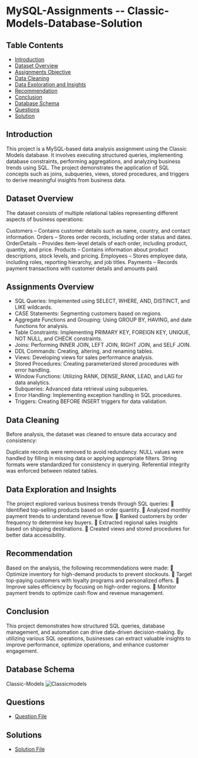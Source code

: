 # MySQL-Assignments -- Classic-Models-Database-Solution

## Table Contents
- [Introduction](#Introduction)
- [Dataset Overview](#Dataset-Overview)
- [Assignments Objective](#Assignments-Overview)
- [Data Cleaning](#DataCleaning)
- [Data Exploration and Insights](#Data-Exploration-and-Insights)
- [Recommendation](#Recommendation)
- [Conclusion](#Conclusion)
- [Database Schema](#Database-Schema)
- [Questions](#Questions)
- [Solution](#Solution)


## Introduction
This project is a MySQL-based data analysis assignment using the Classic Models database. It involves executing structured queries, implementing database constraints, performing aggregations, and analyzing business trends using SQL. The project demonstrates the application of SQL concepts such as joins, subqueries, views, stored procedures, and triggers to derive meaningful insights from business data.

## Dataset Overview
The dataset consists of multiple relational tables representing different aspects of business operations:

Customers – Contains customer details such as name, country, and contact information.
Orders – Stores order records, including order status and dates.
OrderDetails – Provides item-level details of each order, including product, quantity, and price.
Products – Contains information about product descriptions, stock levels, and pricing.
Employees – Stores employee data, including roles, reporting hierarchy, and job titles.
Payments – Records payment transactions with customer details and amounts paid.

## Assignments Overview
* SQL Queries: Implemented using SELECT, WHERE, AND, DISTINCT, and LIKE wildcards.
* CASE Statements: Segmenting customers based on regions.
* Aggregate Functions and Grouping: Using GROUP BY, HAVING, and date functions for analysis.
* Table Constraints: Implementing PRIMARY KEY, FOREIGN KEY, UNIQUE, NOT NULL, and CHECK constraints.
* Joins: Performing INNER JOIN, LEFT JOIN, RIGHT JOIN, and SELF JOIN.
* DDL Commands: Creating, altering, and renaming tables.
* Views: Developing views for sales performance analysis.
* Stored Procedures: Creating parameterized stored procedures with error handling.
* Window Functions: Utilizing RANK, DENSE_RANK, LEAD, and LAG for data analytics.
* Subqueries: Advanced data retrieval using subqueries.
* Error Handling: Implementing exception handling in SQL procedures.
* Triggers: Creating BEFORE INSERT triggers for data validation.

## Data Cleaning
Before analysis, the dataset was cleaned to ensure data accuracy and consistency:

Duplicate records were removed to avoid redundancy.
NULL values were handled by filling in missing data or applying appropriate filters.
String formats were standardized for consistency in querying.
Referential integrity was enforced between related tables.

## Data Exploration and Insights
The project explored various business trends through SQL queries:
📌 Identified top-selling products based on order quantity.
📌 Analyzed monthly payment trends to understand revenue flow.
📌 Ranked customers by order frequency to determine key buyers.
📌 Extracted regional sales insights based on shipping destinations.
📌 Created views and stored procedures for better data accessibility.

## Recommendation
Based on the analysis, the following recommendations were made:
🔹 Optimize inventory for high-demand products to prevent stockouts.
🔹 Target top-paying customers with loyalty programs and personalized offers.
🔹 Improve sales efficiency by focusing on high-order regions.
🔹 Monitor payment trends to optimize cash flow and revenue management.

## Conclusion
This project demonstrates how structured SQL queries, database management, and automation can drive data-driven decision-making. By utilizing various SQL operations, businesses can extract valuable insights to improve performance, optimize operations, and enhance customer engagement.

## Database Schema
Classic-Models
![Classicmodels](https://github.com/user-attachments/assets/12f0a9ca-8d4e-4f27-9ed3-c1e14fd411a6)

## Questions
- <a href = "https://github.com/sitanshusingh/MySQL-Assignments---Classic-Models-Database-Solution/blob/main/MYSQL%20questions.docx">Question File</a>

## Solutions
- <a href = "https://github.com/sitanshusingh/MySQL-Assignments---Classic-Models-Database-Solution/blob/main/Solution.sql">Solution File</a>

